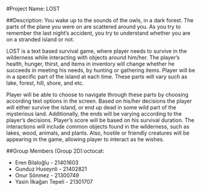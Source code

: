 #Project Name: LOST

##Description:
You wake up to the sounds of the owls, in a dark forest. The parts of the plane you were on are scattered around you. As you try to remember the last night’s accident, you try to understand whether you are on a stranded island or not.

LOST is a text based survival game, where player needs to survive in the wilderness while interacting with objects around him/her. The player’s health, hunger, thirst, and items in inventory will change whether he succeeds in meeting his needs, by hunting or gathering items. Player will be in a specific part of the island at each time. These parts will vary such as lake, forest, hill, shore, and etc. 

Player will be able to choose to navigate through these parts by choosing according text options in the screen. Based on his/her decisions the player will either survive the island, or end up dead in some wild part of the mysterious land. Additionally, the ends will be varying according to the player’s decisions. Player’s score will be based on his survival duration. The interactions will include common objects found in the wilderness, such as lakes, wood, animals, and plants. Also, hostile or friendly creatures will be appearing in the game, allowing player to interact as he wishes. 

##Group Members (Group 2D):octocat:

* Eren Bilaloğlu - 21401603
* Gunduz Huseynli - 21402821 
* Onur Sönmez - 21300749
* Yasin İlkağan Tepeli - 21301707


